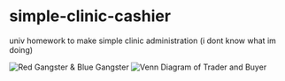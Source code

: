# simple-clinic-cashier
univ homework to make simple clinic administration (i dont know what im doing)

![Red Gangster & Blue Gangster](https://github.com/gre-w/simple-clinic-cashier/assets/137756897/19316b58-e6d2-49fa-821e-0efaf6975bb6)
![Venn Diagram of Trader and Buyer](https://github.com/gre-w/simple-clinic-cashier/assets/137756897/fa60f84e-531c-4266-b72b-385c1b23bcad)


